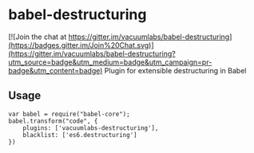 # babel-destructuring

[![Join the chat at https://gitter.im/vacuumlabs/babel-destructuring](https://badges.gitter.im/Join%20Chat.svg)](https://gitter.im/vacuumlabs/babel-destructuring?utm_source=badge&utm_medium=badge&utm_campaign=pr-badge&utm_content=badge)
Plugin for extensible destructuring in Babel

## Usage

```
var babel = require("babel-core");
babel.transform("code", {
    plugins: ['vacuumlabs-destructuring'],
    blacklist: ['es6.destructuring']
})
```
